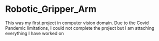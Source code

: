 # Robotic_Gripper_Arm
This was my first project in computer vision domain. Due to the Covid Pandemic limitations, I could not complete the project but I am attaching everything I have worked on

